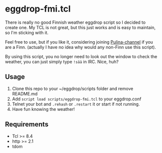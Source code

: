 # eggdrop-fmi.tcl

There is really no good Finnish weather eggdrop script so I decided to create one. My TCL is not great, but this just works and is easy to maintain, so I'm sticking with it.

Feel free to use, but if you like it, considering joining [Pulina-channel](http://www.pulina.fi) if you are a Finn. (actually I have no idea why would any non-Finn use this script). 

By using this script, you no longer need to look out the window to check the weather, you can just simply type `!sää` in IRC. Nice, huh?

## Usage

1. Clone this repo to your ~/eggdrop/scripts folder and remove README.md
2. Add `script load scripts/eggdrop-fmi.tcl` to your eggdrop.conf
3. Telnet your bot and `.rehash` or `.restart` it or start if not running.
4. Have fun knowing the weather!

## Requirements

* Tcl >= 8.4
* http >= 2.1
* tdom